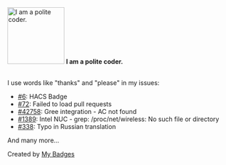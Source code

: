 <img src="https://my-badges.github.io/my-badges/polite-coder.png" alt="I am a polite coder." title="I am a polite coder." width="128">
<strong>I am a polite coder.</strong>
<br><br>

I use words like "thanks" and "please" in my issues:

- <a href="https://github.com/denysdovhan/ha-lun-misto-air/issues/6">#6</a>: HACS Badge
- <a href="https://github.com/my-badges/my-badges/issues/72">#72</a>: Failed to load pull requests
- <a href="https://github.com/home-assistant/core/issues/42758">#42758</a>: Gree integration - AC not found
- <a href="https://github.com/home-assistant/operating-system/issues/1389">#1389</a>: Intel NUC - grep: /proc/net/wireless: No such file or directory
- <a href="https://github.com/tomvanswam/compass-card/issues/338">#338</a>: Typo in Russian translation

 And many more...


Created by <a href="https://github.com/my-badges/my-badges">My Badges</a>